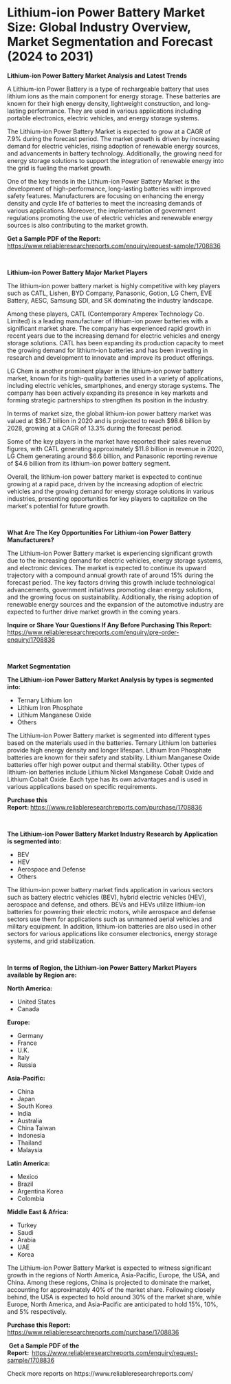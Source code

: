 <p><h1>Lithium-ion Power Battery Market Size: Global Industry Overview, Market Segmentation and Forecast (2024 to 2031)</h1></p><p><strong>Lithium-ion Power Battery Market Analysis and Latest Trends</strong></p>
<p><p>A Lithium-ion Power Battery is a type of rechargeable battery that uses lithium ions as the main component for energy storage. These batteries are known for their high energy density, lightweight construction, and long-lasting performance. They are used in various applications including portable electronics, electric vehicles, and energy storage systems.</p><p>The Lithium-ion Power Battery Market is expected to grow at a CAGR of 7.9% during the forecast period. The market growth is driven by increasing demand for electric vehicles, rising adoption of renewable energy sources, and advancements in battery technology. Additionally, the growing need for energy storage solutions to support the integration of renewable energy into the grid is fueling the market growth.</p><p>One of the key trends in the Lithium-ion Power Battery Market is the development of high-performance, long-lasting batteries with improved safety features. Manufacturers are focusing on enhancing the energy density and cycle life of batteries to meet the increasing demands of various applications. Moreover, the implementation of government regulations promoting the use of electric vehicles and renewable energy sources is also contributing to the market growth.</p></p>
<p><strong>Get a Sample PDF of the Report:&nbsp;</strong> <a href="https://www.reliableresearchreports.com/enquiry/request-sample/1708836">https://www.reliableresearchreports.com/enquiry/request-sample/1708836</a></p>
<p>&nbsp;</p>
<p><strong>Lithium-ion Power Battery Major Market Players</strong></p>
<p><p>The lithium-ion power battery market is highly competitive with key players such as CATL, Lishen, BYD Company, Panasonic, Gotion, LG Chem, EVE Battery, AESC, Samsung SDI, and SK dominating the industry landscape.</p><p>Among these players, CATL (Contemporary Amperex Technology Co. Limited) is a leading manufacturer of lithium-ion power batteries with a significant market share. The company has experienced rapid growth in recent years due to the increasing demand for electric vehicles and energy storage solutions. CATL has been expanding its production capacity to meet the growing demand for lithium-ion batteries and has been investing in research and development to innovate and improve its product offerings.</p><p>LG Chem is another prominent player in the lithium-ion power battery market, known for its high-quality batteries used in a variety of applications, including electric vehicles, smartphones, and energy storage systems. The company has been actively expanding its presence in key markets and forming strategic partnerships to strengthen its position in the industry.</p><p>In terms of market size, the global lithium-ion power battery market was valued at $36.7 billion in 2020 and is projected to reach $98.6 billion by 2028, growing at a CAGR of 13.3% during the forecast period.</p><p>Some of the key players in the market have reported their sales revenue figures, with CATL generating approximately $11.8 billion in revenue in 2020, LG Chem generating around $6.6 billion, and Panasonic reporting revenue of $4.6 billion from its lithium-ion power battery segment.</p><p>Overall, the lithium-ion power battery market is expected to continue growing at a rapid pace, driven by the increasing adoption of electric vehicles and the growing demand for energy storage solutions in various industries, presenting opportunities for key players to capitalize on the market's potential for future growth.</p></p>
<p>&nbsp;</p>
<p><strong>What Are The Key Opportunities For Lithium-ion Power Battery Manufacturers?</strong></p>
<p><p>The Lithium-ion Power Battery market is experiencing significant growth due to the increasing demand for electric vehicles, energy storage systems, and electronic devices. The market is expected to continue its upward trajectory with a compound annual growth rate of around 15% during the forecast period. The key factors driving this growth include technological advancements, government initiatives promoting clean energy solutions, and the growing focus on sustainability. Additionally, the rising adoption of renewable energy sources and the expansion of the automotive industry are expected to further drive market growth in the coming years.</p></p>
<p><strong>Inquire or Share Your Questions If Any Before Purchasing This Report:</strong> <a href="https://www.reliableresearchreports.com/enquiry/pre-order-enquiry/1708836">https://www.reliableresearchreports.com/enquiry/pre-order-enquiry/1708836</a></p>
<p>&nbsp;</p>
<p><strong>Market Segmentation</strong></p>
<p><strong>The Lithium-ion Power Battery Market Analysis by types is segmented into:</strong></p>
<p><ul><li>Ternary Lithium Ion</li><li>Lithium Iron Phosphate</li><li>Lithium Manganese Oxide</li><li>Others</li></ul></p>
<p><p>The Lithium-ion Power Battery market is segmented into different types based on the materials used in the batteries. Ternary Lithium Ion batteries provide high energy density and longer lifespan. Lithium Iron Phosphate batteries are known for their safety and stability. Lithium Manganese Oxide batteries offer high power output and thermal stability. Other types of lithium-ion batteries include Lithium Nickel Manganese Cobalt Oxide and Lithium Cobalt Oxide. Each type has its own advantages and is used in various applications based on specific requirements.</p></p>
<p><strong>Purchase this Report:&nbsp;</strong><a href="https://www.reliableresearchreports.com/purchase/1708836">https://www.reliableresearchreports.com/purchase/1708836</a></p>
<p>&nbsp;</p>
<p><strong>The Lithium-ion Power Battery Market Industry Research by Application is segmented into:</strong></p>
<p><ul><li>BEV</li><li>HEV</li><li>Aerospace and Defense</li><li>Others</li></ul></p>
<p><p>The lithium-ion power battery market finds application in various sectors such as battery electric vehicles (BEV), hybrid electric vehicles (HEV), aerospace and defense, and others. BEVs and HEVs utilize lithium-ion batteries for powering their electric motors, while aerospace and defense sectors use them for applications such as unmanned aerial vehicles and military equipment. In addition, lithium-ion batteries are also used in other sectors for various applications like consumer electronics, energy storage systems, and grid stabilization.</p></p>
<p>&nbsp;</p>
<p><strong>In terms of Region, the Lithium-ion Power Battery Market Players available by Region are:</strong></p>
<p>
    <p> <strong> North America: </strong>
        <ul>
            <li>United States</li>
            <li>Canada</li>
        </ul>
        </p> 
    <p> <strong> Europe: </strong>
        <ul>
            <li>Germany</li>
            <li>France</li>
            <li>U.K.</li>
            <li>Italy</li>
            <li>Russia</li>
        </ul>
        </p> 
    <p> <strong> Asia-Pacific: </strong>
        <ul>
            <li>China</li>
            <li>Japan</li>
            <li>South Korea</li>
            <li>India</li>
            <li>Australia</li>
            <li>China Taiwan</li>
            <li>Indonesia</li>
            <li>Thailand</li>
            <li>Malaysia</li>
        </ul>
        </p> 
    <p> <strong> Latin America: </strong>
        <ul>
            <li>Mexico</li>
            <li>Brazil</li>
            <li>Argentina Korea</li>
            <li>Colombia</li>
        </ul>
        </p> 
    <p> <strong> Middle East & Africa: </strong>
        <ul>
            <li>Turkey</li>
            <li>Saudi</li>
            <li>Arabia</li>
            <li>UAE</li>
            <li>Korea</li>
        </ul>
    </p>
    </p>
<p><p>The Lithium-ion Power Battery Market is expected to witness significant growth in the regions of North America, Asia-Pacific, Europe, the USA, and China. Among these regions, China is projected to dominate the market, accounting for approximately 40% of the market share. Following closely behind, the USA is expected to hold around 30% of the market share, while Europe, North America, and Asia-Pacific are anticipated to hold 15%, 10%, and 5% respectively.</p></p>
<p><strong>Purchase this Report: </strong><a href="https://www.reliableresearchreports.com/purchase/1708836">https://www.reliableresearchreports.com/purchase/1708836</a></p>
<p>&nbsp;<strong>Get a Sample PDF of the Report:&nbsp;&nbsp;</strong><a href="https://www.reliableresearchreports.com/enquiry/request-sample/1708836">https://www.reliableresearchreports.com/enquiry/request-sample/1708836</a></p>
<p><strong></strong></p>
<p>Check more reports on https://www.reliableresearchreports.com/</p>